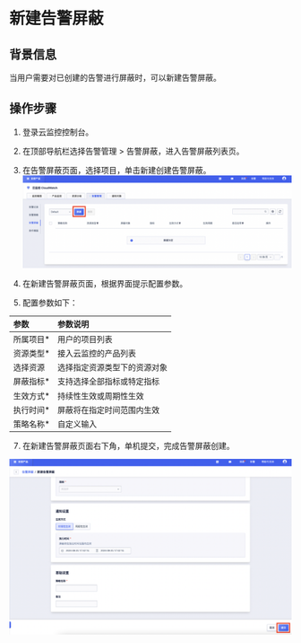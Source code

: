 # 新建告警屏蔽

## 背景信息
当用户需要对已创建的告警进行屏蔽时，可以新建告警屏蔽。

## 操作步骤
1. 登录云监控控制台。
2. 在顶部导航栏选择告警管理  > 告警屏蔽，进入告警屏蔽列表页。
3. 在告警屏蔽页面，选择项目，单击新建创建告警屏蔽。
![Image text](images/新建告警屏蔽1.png)

5. 在新建告警屏蔽页面，根据界面提示配置参数。
6. 配置参数如下：

| 参数        | 参数说明                     |
|:------------|:-----------------------------|
| 所属项目*   | 用户的项目列表               |
| 资源类型*   | 接入云监控的产品列表         |
| 选择资源    | 选择指定资源类型下的资源对象 |
| 屏蔽指标*   | 支持选择全部指标或特定指标   |
| 生效方式*   | 持续性生效或周期性生效       |
| 执行时间*   | 屏蔽将在指定时间范围内生效   |
| 策略名称*   | 自定义输入                   |


7. 在新建告警屏蔽页面右下角，单机提交，完成告警屏蔽创建。
   
![Image text](images/新建告警屏蔽2.png)
